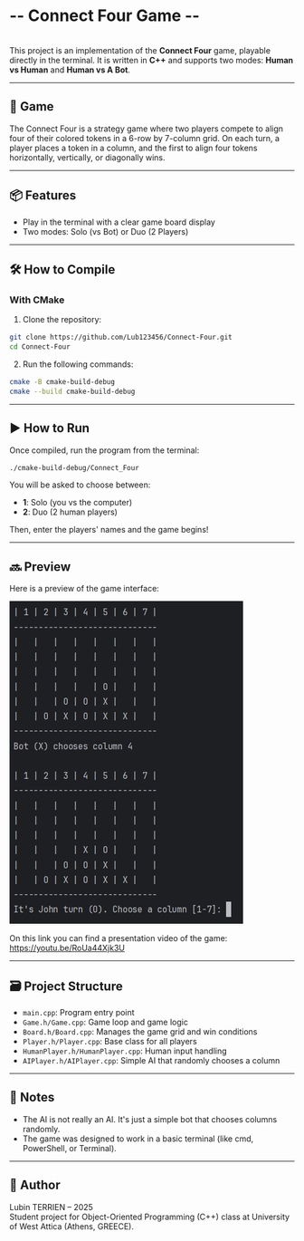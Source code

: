 # -- Connect Four Game --
\
This project is an implementation of the **Connect Four** game, playable directly in the terminal. It is written in **C++** and supports two modes: **Human vs Human** and **Human vs A Bot**.

---

## 🎲 Game

The Connect Four is a strategy game where two players compete to align four of their colored tokens in a 6-row by 7-column grid. On each turn, a player places a token in a column, and the first to align four tokens horizontally, vertically, or diagonally wins.

---

## 📦 Features

- Play in the terminal with a clear game board display
- Two modes: Solo (vs Bot) or Duo (2 Players)

---

## 🛠️ How to Compile

### With CMake

1. Clone the repository:

```bash
git clone https://github.com/Lub123456/Connect-Four.git
cd Connect-Four
```

2. Run the following commands:

```bash
cmake -B cmake-build-debug
cmake --build cmake-build-debug
```

---

## ▶️ How to Run

Once compiled, run the program from the terminal:

```bash
./cmake-build-debug/Connect_Four
```

You will be asked to choose between:

- **1**: Solo (you vs the computer)
- **2**: Duo (2 human players)

Then, enter the players' names and the game begins!

---

## 🔜 Preview

Here is a preview of the game interface:

![img.png](img.png)

On this link you can find a presentation video of the game:
https://youtu.be/RoUa44Xjk3U

---

## ️🗃️ Project Structure

- `main.cpp`: Program entry point
- `Game.h/Game.cpp`: Game loop and game logic
- `Board.h/Board.cpp`: Manages the game grid and win conditions
- `Player.h/Player.cpp`: Base class for all players
- `HumanPlayer.h/HumanPlayer.cpp`: Human input handling
- `AIPlayer.h/AIPlayer.cpp`: Simple AI that randomly chooses a column

---

## 📌 Notes

- The AI is not really an AI. It's just a simple bot that chooses columns randomly.
- The game was designed to work in a basic terminal (like cmd, PowerShell, or Terminal).

---

## 📝 Author

Lubin TERRIEN – 2025\
Student project for Object-Oriented Programming (C++) class at University of West Attica (Athens, GREECE).


